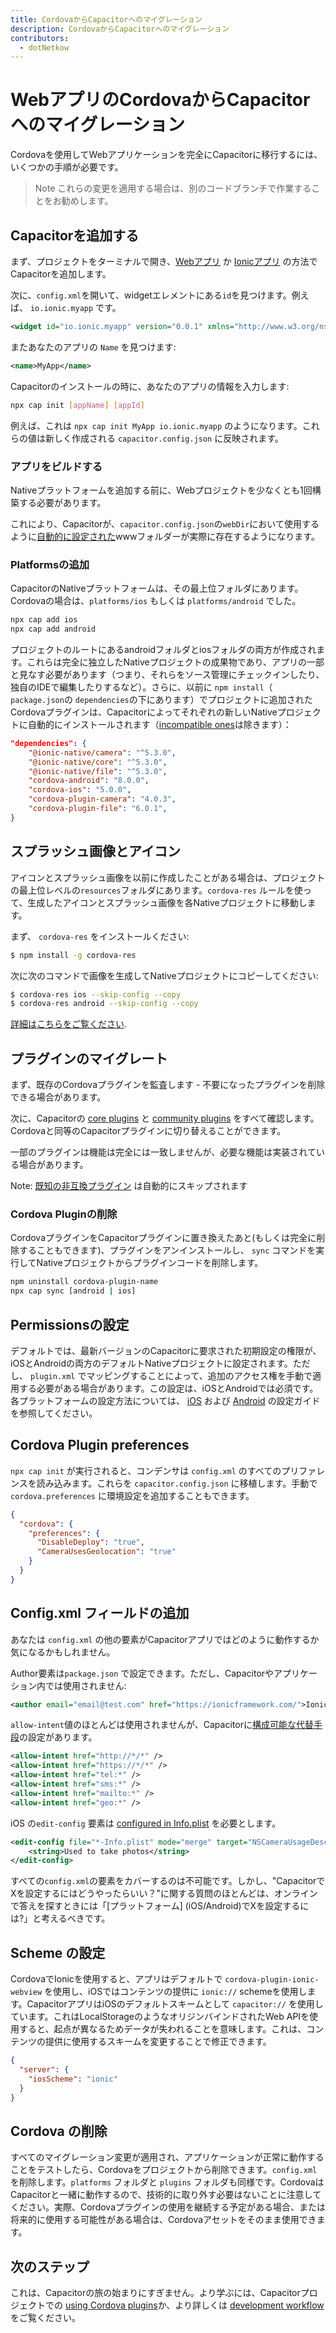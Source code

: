 ```yaml
---
title: CordovaからCapacitorへのマイグレーション
description: CordovaからCapacitorへのマイグレーション
contributors:
  - dotNetkow
---
```


# WebアプリのCordovaからCapacitorへのマイグレーション

Cordovaを使用してWebアプリケーションを完全にCapacitorに移行するには、いくつかの手順が必要です。

>Note これらの変更を適用する場合は、別のコードブランチで作業することをお勧めします。

## Capacitorを追加する

まず、プロジェクトをターミナルで開き、[Webアプリ](/docs/getting-started) か [Ionicアプリ](/docs/getting-started/with-ionic) の方法でCapacitorを追加します。

次に、`config.xml`を開いて、widgetエレメントにある`id`を見つけます。例えば、 `io.ionic.myapp` です。

```xml
<widget id="io.ionic.myapp" version="0.0.1" xmlns="http://www.w3.org/ns/widgets" xmlns:cdv="http://cordova.apache.org/ns/1.0">
```

またあなたのアプリの `Name` を見つけます:

```xml
<name>MyApp</name>
```

Capacitorのインストールの時に、あなたのアプリの情報を入力します:

```bash
npx cap init [appName] [appId]
```

例えば、これは `npx cap init MyApp io.ionic.myapp` のようになります。これらの値は新しく作成される `capacitor.config.json` に反映されます。

### アプリをビルドする
Nativeプラットフォームを追加する前に、Webプロジェクトを少なくとも1回構築する必要があります。

これにより、Capacitorが、`capacitor.config.json`の`webDir`において使用するように[自動的に設定された](/docs/basics/configuring-your-app/)wwwフォルダーが実際に存在するようになります。

### Platformsの追加

CapacitorのNativeプラットフォームは、その最上位フォルダにあります。Cordovaの場合は、`platforms/ios` もしくは `platforms/android` でした。

```bash
npx cap add ios
npx cap add android
```

プロジェクトのルートにあるandroidフォルダとiosフォルダの両方が作成されます。これらは完全に独立したNativeプロジェクトの成果物であり、アプリの一部と見なす必要があります（つまり、それらをソース管理にチェックインしたり、独自のIDEで編集したりするなど）。さらに、以前に `npm install`（` package.json`の `dependencies`の下にあります）でプロジェクトに追加されたCordovaプラグインは、Capacitorによってそれぞれの新しいNativeプロジェクトに自動的にインストールされます（[incompatible ones](/docs/cordova/known-incompatible-plugins)は除きます）：

```json
"dependencies": {
    "@ionic-native/camera": "^5.3.0",
    "@ionic-native/core": "^5.3.0",
    "@ionic-native/file": "^5.3.0",
    "cordova-android": "8.0.0",
    "cordova-ios": "5.0.0",
    "cordova-plugin-camera": "4.0.3",
    "cordova-plugin-file": "6.0.1",
}
```

## スプラッシュ画像とアイコン

アイコンとスプラッシュ画像を以前に作成したことがある場合は、プロジェクトの最上位レベルの`resources`フォルダにあります。`cordova-res` ルールを使って、生成したアイコンとスプラッシュ画像を各Nativeプロジェクトに移動します。

まず、 `cordova-res` をインストールください:

```bash
$ npm install -g cordova-res
```

次に次のコマンドで画像を生成してNativeプロジェクトにコピーしてください:

```bash
$ cordova-res ios --skip-config --copy
$ cordova-res android --skip-config --copy
```

[詳細はこちらをご覧ください](https://github.com/ionic-team/cordova-res#capacitor).

## プラグインのマイグレート

まず、既存のCordovaプラグインを監査します - 不要になったプラグインを削除できる場合があります。

次に、Capacitorの [core plugins](/docs/apis) と [community plugins](/docs/plugins/community) をすべて確認します。Cordovaと同等のCapacitorプラグインに切り替えることができます。

一部のプラグインは機能は完全には一致しませんが、必要な機能は実装されている場合があります。

Note: [既知の非互換プラグイン](/docs/cordova/known-incompatible-plugins) は自動的にスキップされます

### Cordova Pluginの削除

CordovaプラグインをCapacitorプラグインに置き換えたあと(もしくは完全に削除することもできます)、プラグインをアンインストールし、 `sync` コマンドを実行してNativeプロジェクトからプラグインコードを削除します。

```bash
npm uninstall cordova-plugin-name
npx cap sync [android | ios]
```

## Permissionsの設定

デフォルトでは、最新バージョンのCapacitorに要求された初期設定の権限が、iOSとAndroidの両方のデフォルトNativeプロジェクトに設定されます。ただし、 `plugin.xml` でマッピングすることによって、追加のアクセス権を手動で適用する必要がある場合があります。この設定は、iOSとAndroidでは必須です。各プラットフォームの設定方法については、 [iOS](/docs/ios/configuration) および [Android](/docs/android/configuration) の設定ガイドを参照してください。

## Cordova Plugin preferences

`npx cap init` が実行されると、コンデンサは `config.xml` のすべてのプリファレンスを読み込みます。これらを `capacitor.config.json` に移植します。手動で `cordova.preferences` に環境設定を追加することもできます。

```json
{
  "cordova": {
    "preferences": {
      "DisableDeploy": "true",
      "CameraUsesGeolocation": "true"
    }
  }
}
```


## Config.xml フィールドの追加

あなたは `config.xml` の他の要素がCapacitorアプリではどのように動作するか気になるかもしれません。

Author要素は`package.json` で設定できます。ただし、Capacitorやアプリケーション内では使用されません:

```xml
<author email="email@test.com" href="https://ionicframework.com/">Ionic Framework Team</author>
```

`allow-intent`値のほとんどは使用されませんが、Capacitorに[構成可能な代替手段](/docs/basics/configuring-your-app/)の設定があります。

```xml
<allow-intent href="http://*/*" />
<allow-intent href="https://*/*" />
<allow-intent href="tel:*" />
<allow-intent href="sms:*" />
<allow-intent href="mailto:*" />
<allow-intent href="geo:*" />
```

iOS の`edit-config` 要素は [configured in Info.plist](/docs/ios/configuration) を必要とします。

```xml
<edit-config file="*-Info.plist" mode="merge" target="NSCameraUsageDescription">
    <string>Used to take photos</string>
</edit-config>
```

すべての`config.xml`の要素をカバーするのは不可能です。しかし、"CapacitorでXを設定するにはどうやったらいい？"に関する質問のほとんどは、オンラインで答えを探すときには「[プラットフォーム] (iOS/Android)でXを設定するには?」と考えるべきです。

## Scheme の設定

CordovaでIonicを使用すると、アプリはデフォルトで `cordova-plugin-ionic-webview` を使用し、iOSではコンテンツの提供に `ionic://` schemeを使用します。CapacitorアプリはiOSのデフォルトスキームとして `capacitor://` を使用しています。これはLocalStorageのようなオリジンバインドされたWeb APIを使用すると、起点が異なるためデータが失われることを意味します。これは、コンテンツの提供に使用するスキームを変更することで修正できます。

```json
{
  "server": {
    "iosScheme": "ionic"
  }
}
```

## Cordova の削除

すべてのマイグレーション変更が適用され、アプリケーションが正常に動作することをテストしたら、Cordovaをプロジェクトから削除できます。`config.xml`を削除します。`platforms` フォルダと `plugins` フォルダも同様です。CordovaはCapacitorと一緒に動作するので、技術的に取り外す必要はないことに注意してください。実際、Cordovaプラグインの使用を継続する予定がある場合、または将来的に使用する可能性がある場合は、Cordovaアセットをそのまま使用できます。

## 次のステップ

これは、Capacitorの旅の始まりにすぎません。より学ぶには、Capacitorプロジェクトでの [using Cordova plugins](/docs/cordova/using-cordova-plugins)か、より詳しくは [development workflow](/docs/basics/workflow) をご覧ください。
